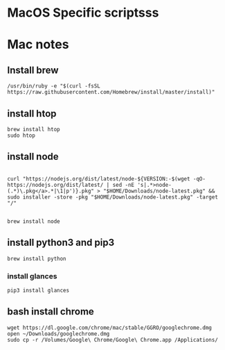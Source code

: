 # MacOS Specific scriptsss

# Mac notes
## Install brew
```
/usr/bin/ruby -e "$(curl -fsSL https://raw.githubusercontent.com/Homebrew/install/master/install)"
```

## install htop
```
brew install htop
sudo htop
```

## install node
```

curl "https://nodejs.org/dist/latest/node-${VERSION:-$(wget -qO- https://nodejs.org/dist/latest/ | sed -nE 's|.*>node-(.*)\.pkg</a>.*|\1|p')}.pkg" > "$HOME/Downloads/node-latest.pkg" && sudo installer -store -pkg "$HOME/Downloads/node-latest.pkg" -target "/"


brew install node
```

## install python3 and pip3
```
brew install python
```

### install glances
```
pip3 install glances
```

## bash install chrome
```
wget https://dl.google.com/chrome/mac/stable/GGRO/googlechrome.dmg
open ~/Downloads/googlechrome.dmg
sudo cp -r /Volumes/Google\ Chrome/Google\ Chrome.app /Applications/
```